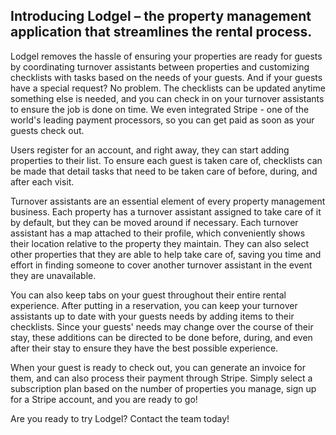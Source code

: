## Introducing Lodgel – the property management application that streamlines the rental process.
Lodgel removes the hassle of ensuring your properties are ready for guests by coordinating turnover assistants
between properties and customizing checklists with tasks based on the needs of your guests. And if your guests
have a special request? No problem. The checklists can be updated anytime something else is needed, and you can 
check in on your turnover assistants to ensure the job is done on time. We even integrated Stripe - one of the world's leading
payment processors, so you can get paid as soon as your guests check out.

Users register for an account, and right away, they can start adding properties to their list.
To ensure each guest is taken care of, checklists can be made that detail tasks that need to be taken care of
before, during, and after each visit. 

Turnover assistants are an essential element of every property management business. Each property has 
a turnover assistant assigned to take care of it by default, but they can be moved around if necessary. 
Each turnover assistant has a map attached to their profile, which conveniently shows their location relative to 
the property they maintain. They can also select other properties that they are able to help take care of, saving you time 
and effort in finding someone to cover another turnover assistant in the event they are unavailable.

You can also keep tabs on your guest throughout their entire rental experience. After putting in a reservation,
you can keep your turnover assistants up to date with your guests needs by adding items to their checklists. Since your 
guests' needs may change over the course of their stay, these additions can be directed to be done before, during,
and even after their stay to ensure they have the best possible experience. 

When your guest is ready to check out, you can generate an invoice for them, and can also process their payment through
Stripe. Simply select a subscription plan based on the number of properties you manage, sign up for a Stripe account, and 
you are ready to go!

Are you ready to try Lodgel? Contact the team today!
